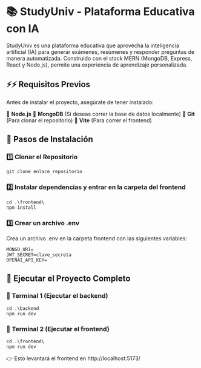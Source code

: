 # 📚 StudyUniv - Plataforma Educativa con IA

StudyUniv es una plataforma educativa que aprovecha la inteligencia artificial (IA) para generar exámenes, resúmenes y responder preguntas de manera automatizada. Construido con el stack MERN (MongoDB, Express, React y Node.js), 
permite una experiencia de aprendizaje personalizada.


## ⚡⚡ Requisitos Previos
Antes de instalar el proyecto, asegúrate de tener instalado:

📌 **Node.js**
📌  **MongoDB** (Si deseas correr la base de datos localmente)
📌  **Git**     (Para clonar el repositorio)
📌  **Vite**    (Para correr el frontend)

## 🚀 Pasos de Instalación
### 1️⃣ Clonar el Repositorio

```
git clone enlace_repositorio
```
### 2️⃣ Instalar dependencias y entrar en la carpeta del frontend

```
cd .\frontend\
npm install
```

### 3️⃣ Crear un archivo .env
Crea un archivo .env en la carpeta frontend con las siguientes variables:

```
MONGO_URI=
JWT_SECRET=clave_secreta
OPENAI_API_KEY=
```
## 📝 Ejecutar el Proyecto Completo
### 📌 Terminal 1 (Ejecutar el backend)
```
cd .\backend
npm run dev
```
### 📌 Terminal 2 (Ejecutar el frontend)
```
cd .\frontend\
npm run dev
```
👉 Esto levantará el frontend en http://localhost:5173/


